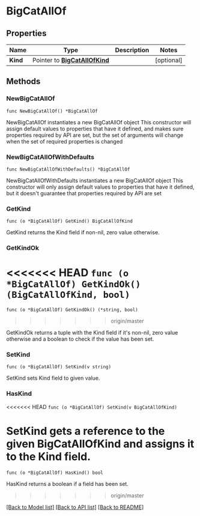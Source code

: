 # BigCatAllOf

## Properties

Name | Type | Description | Notes
------------ | ------------- | ------------- | -------------
**Kind** | Pointer to [**BigCatAllOfKind**](BigCatAllOfKind.md) |  | [optional] 

## Methods

### NewBigCatAllOf

`func NewBigCatAllOf() *BigCatAllOf`

NewBigCatAllOf instantiates a new BigCatAllOf object
This constructor will assign default values to properties that have it defined,
and makes sure properties required by API are set, but the set of arguments
will change when the set of required properties is changed

### NewBigCatAllOfWithDefaults

`func NewBigCatAllOfWithDefaults() *BigCatAllOf`

NewBigCatAllOfWithDefaults instantiates a new BigCatAllOf object
This constructor will only assign default values to properties that have it defined,
but it doesn't guarantee that properties required by API are set

### GetKind

`func (o *BigCatAllOf) GetKind() BigCatAllOfKind`

GetKind returns the Kind field if non-nil, zero value otherwise.

### GetKindOk

<<<<<<< HEAD
`func (o *BigCatAllOf) GetKindOk() (BigCatAllOfKind, bool)`
=======
`func (o *BigCatAllOf) GetKindOk() (*string, bool)`
>>>>>>> origin/master

GetKindOk returns a tuple with the Kind field if it's non-nil, zero value otherwise
and a boolean to check if the value has been set.

### SetKind

`func (o *BigCatAllOf) SetKind(v string)`

SetKind sets Kind field to given value.

### HasKind

<<<<<<< HEAD
`func (o *BigCatAllOf) SetKind(v BigCatAllOfKind)`

SetKind gets a reference to the given BigCatAllOfKind and assigns it to the Kind field.
=======
`func (o *BigCatAllOf) HasKind() bool`

HasKind returns a boolean if a field has been set.
>>>>>>> origin/master


[[Back to Model list]](../README.md#documentation-for-models) [[Back to API list]](../README.md#documentation-for-api-endpoints) [[Back to README]](../README.md)


